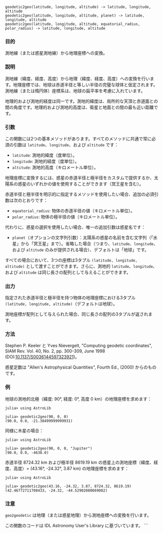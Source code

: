 ```
geodetic2geo(latitude, longitude, altitude) -> latitude, longitude, altitude
geodetic2geo(latitude, longitude, altitude, planet) -> latitude, longitude, altitude
geodetic2geo(latitude, longitude, altitude, equatorial_radius, polar_radius) -> latitude, longitude, altitude
```

### 目的

測地線（または惑星測地線）から地理座標への変換。

### 説明

測地線（緯度、経度、高度）から地理（緯度、経度、高度）への変換を行います。地理座標では、地球は赤道半径と等しい半径の完璧な球体と仮定されます。測地線（または楕円体）座標系は、地球の扁平率を考慮に入れています。

地理的および測地的経度は同一です。測地的緯度は、局所的な天頂と赤道面との間の角度です。地理的および測地的高度は、衛星と地面との間の最も近い距離です。

### 引数

この関数には2つの基本メソッドがあります。すべてのメソッドに共通で常に必須の引数は `latitude`、`longitude`、および `altitude` です：

  * `latitude`: 測地的緯度（度単位）。
  * `longitude`: 測地的経度（度単位）。
  * `altitude`: 測地的高度（キロメートル単位）。

地理座標に変換するには、惑星の赤道半径と極半径をカスタムで提供するか、太陽系の惑星のいずれかの値を使用することができます（冥王星を含む）。

赤道半径と極半径を明示的に指定するメソッドを使用したい場合、追加の必須引数は次のとおりです：

  * `equatorial_radius`: 物体の赤道半径の値（キロメートル単位）。
  * `polar_radius`: 物体の極半径の値（キロメートル単位）。

代わりに、惑星の選択を使用したい場合、唯一の追加引数は惑星名です：

  * `planet`（オプションの文字列引数）：太陽系の惑星の名前を含む文字列（「水星」から「冥王星」まで）。省略した場合（つまり、`latitude`、`longitude`、および `altitude` のみが提供される場合）、デフォルトは「地球」です。

すべての場合において、3つの座標は3タプル `(latitude, longitude, altitude)` として渡すことができます。さらに、測地的 `latitude`、`longitude`、および `altitude` は同じ長さの配列として与えることができます。

### 出力

指定された赤道半径と極半径を持つ物体の地理座標における3タプル `(latitude, longitude, altitude)`（デフォルトは地球）。

測地座標が配列として与えられた場合、同じ長さの配列の3タプルが返されます。

### 方法

Stephen P. Keeler と Yves Nievergelt, "Computing geodetic coordinates", SIAM Rev. Vol. 40, No. 2, pp. 300-309, June 1998 (DOI:[10.1137/S0036144597323921](http://dx.doi.org/10.1137/S0036144597323921))。

惑星定数は "Allen's Astrophysical Quantities", Fourth Ed., (2000) からのものです。

### 例

地球の測地的北極（緯度: 90°, 経度: 0°, 高度 0 km）の地理座標を求めます：

```jldoctest
julia> using AstroLib

julia> geodetic2geo(90, 0, 0)
(90.0, 0.0, -21.38499999999931)
```

同様に木星の場合：

```jldoctest
julia> using AstroLib

julia> geodetic2geo(90, 0, 0, "Jupiter")
(90.0, 0.0, -4638.0)
```

赤道半径 8724.32 km および極半径 8619.19 km の惑星上の測地座標（緯度、経度、高度）= (43.16°, -24.32°, 3.87 km) の地理座標を求めます：

```jldoctest
julia> using AstroLib

julia> geodetic2geo(43.16, -24.32, 3.87, 8724.32, 8619.19)
(42.46772711708433, -24.32, -44.52902080669082)
```

### 注意

`geo2geodetic` は地理（または惑星地理）から測地座標への変換を行います。

この関数のコードは IDL Astronomy User's Library に基づいています。 ```
